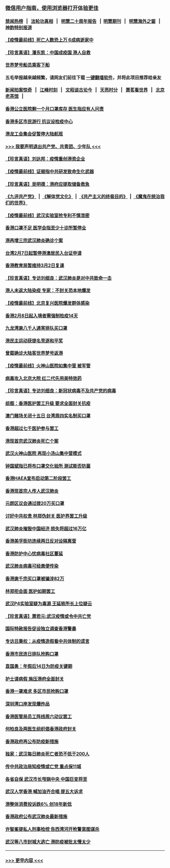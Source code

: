 ### [微信用户指南，使用浏览器打开体验更佳](https://github.com/gfw-breaker/banned-news1/blob/master/indexes/wechat-guide.md?t=0)
#### [禁闻热榜](热点新闻.md?t=0)  &nbsp;&nbsp;|&nbsp;&nbsp; [法轮功真相](https://github.com/gfw-breaker/truth/blob/master/README.md?t=0) &nbsp;&nbsp;|&nbsp;&nbsp; [明慧二十周年报告](https://github.com/gfw-breaker/mh-reports/blob/master/README.md?t=0) &nbsp;&nbsp;|&nbsp;&nbsp;[明慧期刊](https://github.com/gfw-breaker/mh-qikan) &nbsp;&nbsp;|&nbsp;&nbsp; [明慧海外之窗](https://github.com/gfw-breaker/mh-news/blob/master/README.md?t=0) &nbsp;&nbsp;|&nbsp;&nbsp; [神韵特别报道](https://github.com/gfw-breaker/mh-news/blob/master/shenyun.md?t=0)
#### [【疫情最前线】死亡人数恐上万 6成病逝家中](../pages/nsc415/n11856687.md?t=02102222) 
#### [【珍言真语】潘东凯：中国成疫国 港人自救](../pages/nsc415/n11856962.md?t=02102222) 
#### [世界梦号船员乘客下船](../pages/nsc415/n11856883.md?t=02102222) 
#### 五毛举报越来越频繁，请网友们前往下载 [一键翻墙软件](https://github.com/gfw-breaker/ssr-accounts)，并将此项目推荐给亲友
#### [新闻拍案惊奇](https://github.com/gfw-breaker/banned-news1/blob/master/pages/link4.md) &nbsp;&nbsp;|&nbsp;&nbsp; [江峰时刻](https://github.com/gfw-breaker/banned-news1/blob/master/pages/link4.md) &nbsp;&nbsp;|&nbsp;&nbsp; [文昭谈古论今](https://github.com/gfw-breaker/banned-news1/blob/master/pages/link4.md) &nbsp;&nbsp;|&nbsp;&nbsp; [天亮时分](https://github.com/gfw-breaker/banned-news1/blob/master/pages/link4.md) &nbsp;&nbsp;|&nbsp;&nbsp; [萧茗看世界](https://github.com/gfw-breaker/banned-news1/blob/master/pages/link4.md) &nbsp;&nbsp;|&nbsp;&nbsp; [北京老茶馆](https://github.com/gfw-breaker/banned-news1/blob/master/pages/link4.md) &nbsp;&nbsp;|&nbsp;&nbsp; 
#### [香港公立医院剩一个月口罩库存 医生指应有人问责](../pages/nsc415/n11856875.md?t=02102222) 
#### [香港多区市民游行 抗议设检疫中心](../pages/nsc415/n11856866.md?t=02102222) 
#### [港龙工会集会促暂停大陆航班](../pages/nsc415/n11856840.md?t=02102222) 
#### [>>> 我要声明退出共产党、共青团、少年队 <<<](https://github.com/begood0513/goodnews/blob/master/quit/letter.md) 
#### [【珍言真语】刘达邦：疫情重创港资企业](../pages/nsc415/n11854274.md?t=02102222) 
#### [【疫情最前线】证据指中共研发致命生化武器](../pages/nsc415/n11853087.md?t=02102222) 
#### [【珍言真语】吴明德：港府应提取储备救急](../pages/nsc415/n11852734.md?t=02102222) 
#### [《九评共产党》](https://github.com/begood0513/9ping.md/blob/master/README.md) &nbsp;|&nbsp; [《解体党文化》](../../../../jtdwh.md/blob/master/README.md)  &nbsp;|&nbsp; [《共产主义的终极目的》](../../../../gczydzjmd.md/blob/master/README.md) &nbsp;|&nbsp; [《魔鬼在统治我们的世界》](../../../../mgztzwmdsj.md/blob/master/README.md) 
#### [【疫情最前线】武汉实验室抢专利不慎泄密](../pages/nsc415/n11850310.md?t=02102222) 
#### [香港口罩不足 医学会指至少十诊所暂停业](../pages/nsc415/n11850301.md?t=02102222) 
#### [港再增三宗武汉肺炎确诊个案](../pages/nsc415/n11850328.md?t=02102222) 
#### [台湾2月7日起暂停港澳居民入台证申请](../pages/nsc415/n11850304.md?t=02102222) 
#### [香港教育局暂维持3月2日复课](../pages/nsc415/n11850260.md?t=02102222) 
#### [【珍言真语】专访刘细良：武汉肺炎是对中共致命一击](../pages/nsc415/n11849934.md?t=02102222) 
#### [港人未返大陆染疫 专家：不封关恐本地爆发](../pages/nsc415/n11848021.md?t=02102222) 
#### [【疫情最前线】北京复兴医院爆发群体感染](../pages/nsc415/n11847626.md?t=02102222) 
#### [香港2月8日起入境者需强制检疫14天](../pages/nsc415/n11847658.md?t=02102222) 
#### [九龙湾逾八千人通宵排队买口罩](../pages/nsc415/n11847647.md?t=02102222) 
#### [港民主运动获提名竞逐和平奖](../pages/nsc415/n11847633.md?t=02102222) 
#### [曾载确诊大陆客世界梦号返港](../pages/nsc415/n11847608.md?t=02102222) 
#### [【疫情最前线】火神山医院如集中营 被军管](../pages/nsc415/n11847524.md?t=02102222) 
#### [病毒攻入北京大院 红二代先用美特效药](../pages/nsc415/n11847427.md?t=02102222) 
#### [【珍言真语】专访刘细良：新冠状病毒不及共产党的病毒](../pages/nsc415/n11847164.md?t=02102222) 
#### [组图：香港医护罢工升级 要求全面封关抗疫](../pages/nsc415/n11844107.md?t=02102222) 
#### [澳门赌场关闭十五日 台湾周四实名制买口罩](../pages/nsc415/n11845083.md?t=02102222) 
#### [香港超过七千医护参与罢工](../pages/nsc415/n11845051.md?t=02102222) 
#### [港现首宗武汉肺炎死亡个案](../pages/nsc415/n11844998.md?t=02102222) 
#### [武汉火神山医院 再现小汤山集中营模式](../pages/nsc415/n11844763.md?t=02102222) 
#### [钟国斌指已将布口罩交化验所 测试能否防菌](../pages/nsc415/n11842783.md?t=02102222) 
#### [香港HAEA宣布启动第二阶段罢工](../pages/nsc415/n11842723.md?t=02102222) 
#### [香港现首宗人传人武汉肺炎](../pages/nsc415/n11842766.md?t=02102222) 
#### [元朗区议会通过拨20万买口罩](../pages/nsc415/n11842754.md?t=02102222) 
#### [讨好中共权贵 林郑伪封关 医护界罢工升级](../pages/nsc415/n11842359.md?t=02102222) 
#### [武汉肺炎摧毁中国经济 损失将超过16万亿](../pages/nsc415/n11839723.md?t=02102222) 
#### [香港美孚街坊连续两日反对设隔离营](../pages/nsc415/n11839962.md?t=02102222) 
#### [香港防护中心忧病毒社区蔓延](../pages/nsc415/n11839933.md?t=02102222) 
#### [武汉肺炎病毒可经粪便传染](../pages/nsc415/n11839939.md?t=02102222) 
#### [香港逾千宗买口罩被骗涉82万](../pages/nsc415/n11839914.md?t=02102222) 
#### [林郑拒会面 医护如期罢工](../pages/nsc415/n11839892.md?t=02102222) 
#### [武汉P4实验室疑为毒源 王延轶所长上位疑云](../pages/nsc415/n11835543.md?t=02102222) 
#### [【珍言真语】萧若元:武汉疫情或令中共亡党](../pages/nsc415/n11829394.md?t=02102222) 
#### [国际特赦报告促设独立调查香港警暴](../pages/nsc415/n11833845.md?t=02102222) 
#### [专访吕秉权：从疫情造假看中共体制的谎言](../pages/nsc415/n11833813.md?t=02102222) 
#### [香港市民连日排队抢购口罩](../pages/nsc415/n11833794.md?t=02102222) 
#### [袁国勇：年假后14日为防疫关键期](../pages/nsc415/n11831088.md?t=02102222) 
#### [护士请病假 施压港府全面封关](../pages/nsc415/n11831030.md?t=02102222) 
#### [香港一罩难求 多区市民抢购口罩](../pages/nsc415/n11831002.md?t=02102222) 
#### [深圳湾口岸发现爆炸品](../pages/nsc415/n11828802.md?t=02102222) 
#### [香港医管局员工阵线周六动议罢工](../pages/nsc415/n11828762.md?t=02102222) 
#### [何柏良及两医生组织倡香港政府封关](../pages/nsc415/n11828749.md?t=02102222) 
#### [香港政府再公布防疫新措施](../pages/nsc415/n11828716.md?t=02102222) 
#### [独家：武汉每日肺炎死亡者恐不低于200人](../pages/nsc415/n11828240.md?t=02102222) 
#### [传中共政治局知疫情或亡党 重点保11城](../pages/nsc415/n11828145.md?t=02102222) 
#### [各省自保 武汉市长甩锅中央 中国巨变将至](../pages/nsc415/n11828021.md?t=02102222) 
#### [武汉人学香港 喊加油齐合唱 提五大诉求](../pages/nsc415/n11827046.md?t=02102222) 
#### [港整体消费投诉跌6% 创18年新低](../pages/nsc415/n11817280.md?t=02102222) 
#### [香港政府公布武汉肺炎最新措施](../pages/nsc415/n11817152.md?t=02102222) 
#### [许智峯提私人刑事检控 告西湾河开枪警意图谋杀](../pages/nsc415/n11817132.md?t=02102222) 
#### [武汉等八市封城大逃亡 港防疫被批太慢太少](../pages/nsc415/n11817058.md?t=02102222) 

----
#### [ >>> 更早内容 <<< ](../indexes/nsc415-earlier.md)
